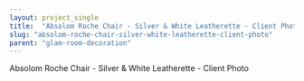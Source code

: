 ```yaml
---
layout: project_single
title:  "Absolom Roche Chair - Silver & White Leatherette - Client Photo"
slug: "absolom-roche-chair-silver-white-leatherette-client-photo"
parent: "glam-room-decoration"
---
```

Absolom Roche Chair - Silver & White Leatherette - Client Photo